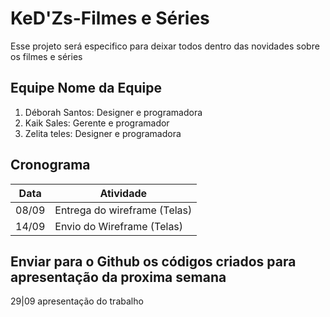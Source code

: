 # KeD'Zs-Filmes e Séries
Esse projeto será especifico para deixar todos dentro das novidades sobre os filmes e séries


## Equipe Nome da Equipe
1. Déborah Santos: Designer e programadora
2. Kaik Sales: Gerente e programador
3. Zelita teles: Designer e programadora


## Cronograma
Data | Atividade
------------ | -------------
08/09 | Entrega do wireframe (Telas)
14/09 | Envio do Wireframe (Telas)

## Enviar para o Github os códigos criados para apresentação da proxima semana
29|09 apresentação do trabalho


